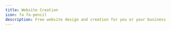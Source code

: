 ```yaml
---
title: Website Creation
icon: fa fa-pencil
description: Free website design and creation for you or your business.
---
```

